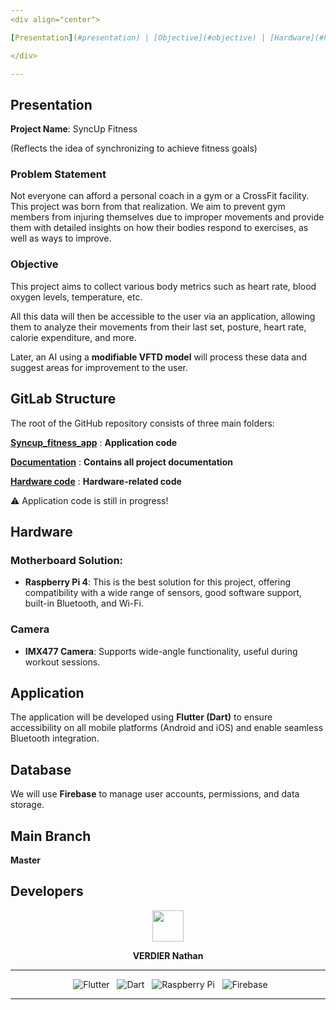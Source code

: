```yaml
---
<div align="center">

[Presentation](#presentation) | [Objective](#objective) | [Hardware](#hardware)

</div>

---
```


## Presentation  

**Project Name**: SyncUp Fitness  

(Reflects the idea of synchronizing to achieve fitness goals)  

### Problem Statement  

Not everyone can afford a personal coach in a gym or a CrossFit facility. This project was born from that realization. We aim to prevent gym members from injuring themselves due to improper movements and provide them with detailed insights on how their bodies respond to exercises, as well as ways to improve.  

### Objective  

This project aims to collect various body metrics such as heart rate, blood oxygen levels, temperature, etc.  

All this data will then be accessible to the user via an application, allowing them to analyze their movements from their last set, posture, heart rate, calorie expenditure, and more.  

Later, an AI using a **modifiable VFTD model** will process these data and suggest areas for improvement to the user.  

## GitLab Structure  

The root of the GitHub repository consists of three main folders:  

[**Syncup_fitness_app**](Application) : **Application code**  

[**Documentation**](Documentation) : **Contains all project documentation**  

[**Hardware code**](Hardware) : **Hardware-related code**  

⚠️ Application code is still in progress!  

## Hardware  

### Motherboard Solution:  
   - **Raspberry Pi 4**: This is the best solution for this project, offering compatibility with a wide range of sensors, good software support, built-in Bluetooth, and Wi-Fi.  

### Camera  
   - **IMX477 Camera**: Supports wide-angle functionality, useful during workout sessions.  

## Application  

The application will be developed using **Flutter (Dart)** to ensure accessibility on all mobile platforms (Android and iOS) and enable seamless Bluetooth integration.  

## Database  

We will use **Firebase** to manage user accounts, permissions, and data storage.  

## Main Branch  

**Master**  

## Developers  

<div align="center">  

<a href="https://github.com/nathanverdier">  
<img src="https://www.proservices-informatique.fr/wp-content/uploads/2023/11/abonnement-assistance-maintenance-informatique.png" height="50px">  
</a>  

<strong>VERDIER Nathan</strong>  



---


&nbsp; ![Flutter](https://img.shields.io/badge/Flutter-02569B?style=for-the-badge&logo=flutter&logoColor=white)
&nbsp; ![Dart](https://img.shields.io/badge/Dart-00599C?style=for-the-badge&logo=dart&logoColor=white) 
&nbsp; ![Raspberry Pi](https://img.shields.io/badge/Raspberry%20Pi-C51A4A?style=for-the-badge&logo=raspberry-pi&logoColor=white)
&nbsp; ![Firebase](https://img.shields.io/badge/Firebase-FFCA28?style=for-the-badge&logo=firebase&logoColor=white)


---


</div>



<div align = center>
